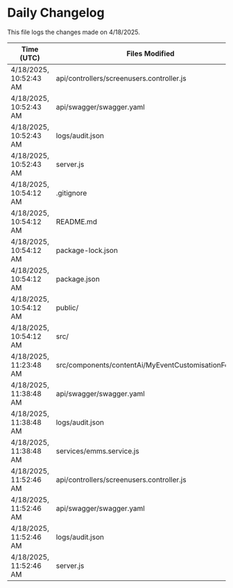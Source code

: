# Daily Changelog

This file logs the changes made on 4/18/2025.

| Time (UTC)             | Files Modified                    | Changes (Addition/Deletion) |
|------------------------|-----------------------------------|-----------------------------|
| 4/18/2025, 10:52:43 AM | api/controllers/screenusers.controller.js | 9 Additions & 9 Deletions |
| 4/18/2025, 10:52:43 AM | api/swagger/swagger.yaml | 4 Additions & 4 Deletions |
| 4/18/2025, 10:52:43 AM | logs/audit.json | 10 Additions & 10 Deletions |
| 4/18/2025, 10:52:43 AM | server.js | 12 Additions & 12 Deletions |
| 4/18/2025, 10:54:12 AM | .gitignore | 23 Additions & 0 Deletions|
| 4/18/2025, 10:54:12 AM | README.md | 0 Additions & 0 Deletions|
| 4/18/2025, 10:54:12 AM | package-lock.json | 0 Additions & 0 Deletions|
| 4/18/2025, 10:54:12 AM | package.json | 0 Additions & 0 Deletions|
| 4/18/2025, 10:54:12 AM | public/ | 0 Additions & 0 Deletions|
| 4/18/2025, 10:54:12 AM | src/ | 0 Additions & 0 Deletions|
| 4/18/2025, 11:23:48 AM | src/components/contentAi/MyEventCustomisationForm.js | 1 Additions & 1 Deletions|
| 4/18/2025, 11:38:48 AM | api/swagger/swagger.yaml | 2 Additions & 2 Deletions|
| 4/18/2025, 11:38:48 AM | logs/audit.json | 15 Additions & 15 Deletions|
| 4/18/2025, 11:38:48 AM | services/emms.service.js | 1 Additions & 0 Deletions|
| 4/18/2025, 11:52:46 AM | api/controllers/screenusers.controller.js | 9 Additions & 9 Deletions|
| 4/18/2025, 11:52:46 AM | api/swagger/swagger.yaml | 4 Additions & 4 Deletions|
| 4/18/2025, 11:52:46 AM | logs/audit.json | 15 Additions & 15 Deletions|
| 4/18/2025, 11:52:46 AM | server.js | 12 Additions & 12 Deletions|
